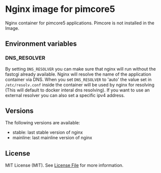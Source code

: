 Nginx image for pimcore5
========================

Nginx container for pimcore5 applications. Pimcore is not installed in the Image.

Environment variables
---------------------

### DNS_RESOLVER

By setting `DNS_RESOLVER` you can make sure that nginx will run without the
fastcgi already available. Nginx will resolve the name of the application
container via DNS. When you set `DNS_RESOLVER` to 'auto' the value set in
`/etc/resolv.conf` inside the container will be used by nginx for resolving
(This will default to docker interal dns resolving). If you want to use an
external resolver you can also set a specific ipv4 address.

Versions
--------

The following versions are available:
- stable: last stable version of nginx
- mainline: last mainline version of nginx

License
-------

MIT License (MIT). See [License File](LICENSE.md) for more information.
